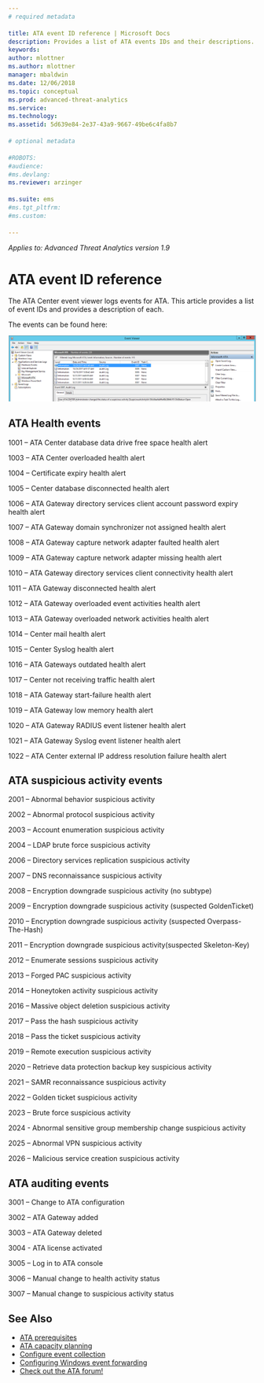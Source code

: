 ```yaml
---
# required metadata

title: ATA event ID reference | Microsoft Docs 
description: Provides a list of ATA events IDs and their descriptions. 
keywords:
author: mlottner
ms.author: mlottner
manager: mbaldwin
ms.date: 12/06/2018
ms.topic: conceptual
ms.prod: advanced-threat-analytics
ms.service:
ms.technology:
ms.assetid: 5d639e84-2e37-43a9-9667-49be6c4fa8b7

# optional metadata

#ROBOTS:
#audience:
#ms.devlang:
ms.reviewer: arzinger

ms.suite: ems
#ms.tgt_pltfrm:
#ms.custom:

---
```


*Applies to: Advanced Threat Analytics version 1.9*


# ATA event ID reference

The ATA Center event viewer logs events for ATA. This article provides a list of event IDs and provides a description of each.

The events can be found here:

![event ID location](./media/event-id-location.png)

## ATA Health events

1001 – ATA Center database data drive free space health alert 

1003 – ATA Center overloaded health alert 

1004 – Certificate expiry health alert 

1005 – Center database disconnected health alert 

1006 – ATA Gateway directory services client account password expiry health alert 

1007 – ATA Gateway domain synchronizer not assigned health alert 

1008 – ATA Gateway capture network adapter faulted health alert 

1009 – ATA Gateway capture network adapter missing health alert 

1010 – ATA Gateway directory services client connectivity health alert 

1011 – ATA Gateway disconnected health alert 

1012 – ATA Gateway overloaded event activities health alert 

1013 – ATA Gateway overloaded network activities health alert 

1014 – Center mail health alert 

1015 – Center Syslog health alert 

1016 – ATA Gateways outdated health alert 

1017 – Center not receiving traffic health alert 

1018 – ATA Gateway start-failure health alert 

1019 – ATA Gateway low memory health alert 

1020 – ATA Gateway RADIUS event listener health alert 

1021 – ATA Gateway Syslog event listener health alert 

1022 – ATA Center external IP address resolution failure health alert 
 
## ATA suspicious activity events

2001 – Abnormal behavior suspicious activity 

2002 – Abnormal protocol suspicious activity 

2003 – Account enumeration suspicious activity 

2004 – LDAP brute force suspicious activity 

2006 – Directory services replication suspicious activity 

2007 – DNS reconnaissance suspicious activity 

2008 – Encryption downgrade suspicious activity (no subtype)

2009 – Encryption downgrade suspicious activity (suspected GoldenTicket)
       
2010 – Encryption downgrade suspicious activity (suspected Overpass-The-Hash)

2011 – Encryption downgrade suspicious activity(suspected Skeleton-Key)

2012 – Enumerate sessions suspicious activity 

2013 – Forged PAC suspicious activity 

2014 – Honeytoken activity suspicious activity 

2016 – Massive object deletion suspicious activity 

2017 – Pass the hash suspicious activity 

2018 – Pass the ticket suspicious activity 

2019 – Remote execution suspicious activity 

2020 – Retrieve data protection backup key suspicious activity 

2021 – SAMR reconnaissance suspicious activity 

2022 – Golden ticket suspicious activity 

2023 – Brute force suspicious activity 

2024 - Abnormal sensitive group membership change suspicious activity 

2025 – Abnormal VPN suspicious activity

2026 – Malicious service creation suspicious activity

## ATA auditing events

3001 – Change to ATA configuration 

3002 – ATA Gateway added

3003 – ATA Gateway deleted

3004 - ATA license activated

3005 – Log in to ATA console

3006 – Manual change to health activity status 

3007 – Manual change to suspicious activity status 


## See Also
- [ATA prerequisites](ata-prerequisites.md)
- [ATA capacity planning](ata-capacity-planning.md)
- [Configure event collection](configure-event-collection.md)
- [Configuring Windows event forwarding](configure-event-collection.md#configuring-windows-event-forwarding)
- [Check out the ATA forum!](https://social.technet.microsoft.com/Forums/security/home?forum=mata)
